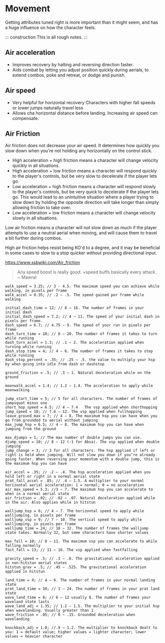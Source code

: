# Movement

Getting attributes tuned right is more important than it might seem, and has a huge influence on how the character
feels.

::: construction This is all rough notes.
:::

## Air acceleration

- Improves recovery by halting and reversing direction faster.
- Aids combat by letting you adjust position quickly during aerials, to extend combos, poke and retreat, or dodge and
  punish.

## Air speed

- Very helpful for horizontal recovery Characters with higher fall speeds or lower jumps naturally travel less
- Allows cha horizontal distance before landing. Increasing air speed can compensate.

## Air Friction

Air friction does not decrease your air speed. It determines how quickly you slow down when you're not holding any
horizontally on the control stick.

- High acceleration + high friction means a character will change velocity quickly in all situations.
- High acceleration + low friction means a character will respond quickly to the player's controls, but be very slow to
  decelerate if the player lets go.
- Low acceleration + high friction means a character will respond slowly to the player's controls, but be very quick to
  decelerate if the player lets go. This would lead to an unintuitive situation where a player trying to slow down by
  holding the opposite direction will take longer than simply allowing friction to take over.
- Low acceleration + low friction means a character will change velocity slowly in all situations.

Low air friction means a character will not slow down as much if the player attempts to use a neutral aerial when
moving, and will cause them to travel a bit further during combos.

High air friction helps resist being KO'd to a degree, and it may be beneficial in some cases to slow
to a stop quicker without providing directional input.

https://www.ssbwiki.com/Air_friction




> Any speed boost is really good. +speed buffs basically every attack.
> ~ Mawral

```gml
walk_speed = 3.25; // 3 - 4.5. The maximum speed you can achieve while walking, in pixels per frame
walk_accel = 0.35; // .2 – .5. The speed gained per frame while walking

initial_dash_time = 12; // 8 – 16. The number of frames in your initial dash
initial_dash_speed = 7.2; // 4 – 11. The speed of your initial dash in pixels per frame.
dash_speed = 6.7; // 4.75 – 9. The speed of your run in pixels per frame
dash_turn_time = 10; // 8 – 20. The number of frames it takes to turn while running
dash_turn_accel = 1.3; // .1 – 2. The acceleration applied when turning while running
dash_stop_time = 4; // 4 – 6. The number of frames it takes to stop while running
dash_stop_percent = .35; // .25 – .5. the value to multiply your hsp by when going into idle from dash or dashstop

ground_friction = .5; // .3 – 1. Natural deceleration while on the ground

moonwalk_accel = 1.4; // 1.2 – 1.4.	The acceleration to apply while moonwalking

jump_start_time = 5; // 5 for all characters. The number of frames of jumpsquat minus one
short_hop_speed = 6.5; // 4 – 7.4	The vsp applied when shorthopping
jump_speed = 10; // 7.6 – 12. The vsp applied when fullhopping
leave_ground_max = 7; // 4 – 8. The maximum hsp you can have when you go from grounded to aerial without jumping
max_jump_hsp = 6.5; // 4 – 8. The maximum hsp you can have when jumping from the ground

max_djumps = 1; // The max number of double jumps you can use.
djump_speed = 10; // 8 – 12 (-1 for Absa). The vsp applied when double jumping
jump_change = 3; // 3 for all characters. The hsp applied if left or right is held when jumping. Will not slow you down if you’re already going faster. When reversing your momentum with a double jump, this is the maximum hsp you can have

air_accel = .35; // .2 – .4. The hsp acceleration applied when you hold left or right in a normal aerial state
prat_fall_accel = .85; // .4 – 1.5.	A multiplier to your normal horizontal aerial acceleration: 1 = normal; 0 = no acceleration
air_max_speed = 5.3; //3 – 7. The maximum hsp you can accelerate to when in a normal aerial state
air_friction = .02; // .02 – .07. Natural deceleration applied while in the air. Also applies while in hitstun

walljump_hsp = 6; // 4 – 7. The horizontal speed to apply while walljumping, in pixels per frame
walljump_vsp = 9; // 7 – 10. The vertical speed to apply while walljumping, in pixels per frame
walljump_time = 24; // 18 – 32.	The number of frames the walljump state takes. Normally 32, but some characters have shorter values

max_fall = 10; // 8 – 11. The maximum vsp you can accelerate to while falling normally
fast_fall = 13; // 11 – 16. The vsp applied when fastfalling

gravity_speed = .5; // .3 – .6. The gravitational acceleration applied in non-hitstun aerial states
hitstun_grav = .5; // .45 – .525. The gravitational acceleration applied in hitstun

land_time = 4; // 4 – 6. The number of frames in your normal landing state
prat_land_time = 10; // 3 – 24. The number of frames in your prat land state
wave_land_time = 8; // 6 – 12 usually 8. The number of frames your waveland state lasts
wave_land_adj = 1.35; // 1.2 – 1.5. The multiplier to your initial hsp when wavelanding. Usually greater than 1
wave_friction = .05; // 0 – .15. Grounded deceleration when wavelanding

knockback_adj = 1.0; //.9 – 1.2. The multiplier to knockback dealt to you: 1 = default value; higher values = lighter character; lower values = heavier character
```